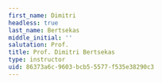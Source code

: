 ```yaml
---
first_name: Dimitri
headless: true
last_name: Bertsekas
middle_initial: ''
salutation: Prof.
title: Prof. Dimitri Bertsekas
type: instructor
uid: 86373a6c-9603-bcb5-5577-f535e38290c3
---
```

